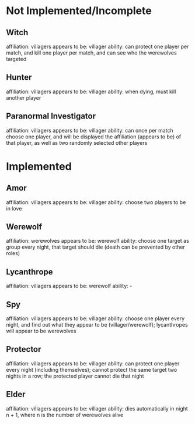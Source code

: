 # Not Implemented/Incomplete

## Witch
affiliation: villagers
appears to be: villager
ability: can protect one player per match, and kill one player per match, and can see who the werewolves targeted

## Hunter
affiliation: villagers
appears to be: villager
ability: when dying, must kill another player

## Paranormal Investigator
affiliation: villagers
appears to be: villager
ability: can once per match choose one player, and will be displayed the affiliation (appears to be) of that player, as well as two randomly selected other players


# Implemented

## Amor
affiliation: villagers
appears to be: villager
ability: choose two players to be in love

## Werewolf
affiliation: werewolves
appears to be: werewolf
ability: choose one target as group every night, that target should die (death can be prevented by other roles)

## Lycanthrope
affiliation: villagers
appears to be: werewolf
ability: -

## Spy
affiliation: villagers
appears to be: villager
ability: choose one player every night, and find out what they appear to be (villager/werewolf); lycanthropes will appear to be werewolves

## Protector
affiliation: villagers
appears to be: villager
ability: can protect one player every night (including themselves); cannot protect the same target two nights in a row; the protected player cannot die that night

## Elder
affiliation: villagers
appears to be: villager
ability: dies automatically in night n + 1, where n is the number of werewolves alive
